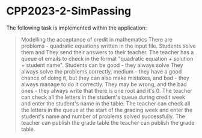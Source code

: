 # CPP2023-2-SimPassing

The following task is implemented within the application:

> Modelling the acceptance of credit in mathematics
> There are problems - quadratic equations written in the input file. Students solve them and 
> They send their answers to their teacher. The teacher has a queue of emails to check in the format 
> "quadratic equation + solution + student name". Students can be good - they always solve 
> They always solve the problems correctly, medium - they have a good chance of doing it, but they can also make mistakes, and bad - they always manage to do it correctly. 
> They may be wrong, and the bad ones - they always write that there is one root and it's 0. The teacher can 
> check all the letters in the student's queue during credit week and enter the student's name in the table. 
> The teacher can check all the letters in the queue at the start of the grading week and enter the student's name and number of problems solved successfully. The teacher can publish the grade table 
> the teacher can publish the grade table.
